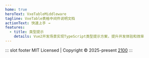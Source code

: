 ```yaml
---
home: true
heroText: VxeTableMiddleware
tagline: VxeTable表格中间件说明文档
actionText: 快速上手 →
features:
  - title: 类型提示
    details: Vue2开发场景实现TypeScript类型提示方案，提升开发体验和效率
---
```


::: slot footer
MIT Licensed | Copyright © 2025-present [2100](https://github.com/erqianyi)
:::
